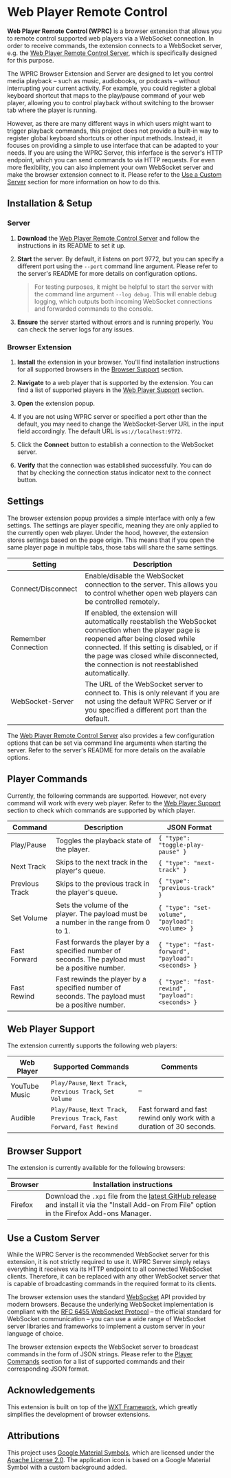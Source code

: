 # Web Player Remote Control

**Web Player Remote Control (WPRC)** is a browser extension that allows you to remote control supported web players via a WebSocket connection.
In order to receive commands, the extension connects to a WebSocket server, e.g. the [Web Player Remote Control Server](https://github.com/shft5410/web_player_remote_control_server), which is specifically designed for this purpose.

The WPRC Browser Extension and Server are designed to let you control media playback &ndash; such as music, audiobooks, or podcasts &ndash; without interrupting your current activity.
For example, you could register a global keyboard shortcut that maps to the play/pause command of your web player, allowing you to control playback without switching to the browser tab where the player is running.

However, as there are many different ways in which users might want to trigger playback commands, this project does not provide a built-in way to register global keyboard shortcuts or other input methods.
Instead, it focuses on providing a simple to use interface that can be adapted to your needs.
If you are using the WPRC Server, this inferface is the server's HTTP endpoint, which you can send commands to via HTTP requests.
For even more flexibility, you can also implement your own WebSocket server and make the browser extension connect to it.
Please refer to the [Use a Custom Server](#use-a-custom-server) section for more information on how to do this.

## Installation & Setup

### Server

1. **Download** the [Web Player Remote Control Server](https://github.com/shft5410/web_player_remote_control_server) and follow the instructions in its README to set it up.

2. **Start** the server.
   By default, it listens on port 9772, but you can specify a different port using the `--port` command line argument.
   Please refer to the server's README for more details on configuration options.

    > For testing purposes, it might be helpful to start the server with the command line argument `--log debug`.
    > This will enable debug logging, which outputs both incoming WebSocket connections and forwarded commands to the console.

3. **Ensure** the server started without errors and is running properly. You can check the server logs for any issues.

### Browser Extension

1. **Install** the extension in your browser.
   You'll find installation instructions for all supported browsers in the [Browser Support](#browser-support) section.

2. **Navigate** to a web player that is supported by the extension.
   You can find a list of supported players in the [Web Player Support](#web-player-support) section.

3. **Open** the extension popup.

4. If you are not using WPRC server or specified a port other than the default, you may need to change the WebSocket-Server URL in the input field accordingly.
   The default URL is `ws://localhost:9772`.

5. Click the **Connect** button to establish a connection to the WebSocket server.

6. **Verify** that the connection was established successfully.
   You can do that by checking the connection status indicator next to the connect button.

## Settings

The browser extension popup provides a simple interface with only a few settings.
The settings are player specific, meaning they are only applied to the currently open web player.
Under the hood, however, the extension stores settings based on the page origin.
This means that if you open the same player page in multiple tabs, those tabs will share the same settings.

| Setting             | Description                                                                                                                                                                                                                                                                          |
| ------------------- | ------------------------------------------------------------------------------------------------------------------------------------------------------------------------------------------------------------------------------------------------------------------------------------ |
| Connect/Disconnect  | Enable/disable the WebSocket connection to the server. This allows you to control whether open web players can be controlled remotely.                                                                                                                                               |
| Remember Connection | If enabled, the extension will automatically reestablish the WebSocket connection when the player page is reopened after being closed while connected. If this setting is disabled, or if the page was closed while disconnected, the connection is not reestablished automatically. |
| WebSocket-Server    | The URL of the WebSocket server to connect to. This is only relevant if you are not using the default WPRC Server or if you specified a different port than the default.                                                                                                             |

The [Web Player Remote Control Server](https://github.com/shft5410/web_player_remote_control_server) also provides a few configuration options that can be set via command line arguments when starting the server.
Refer to the server's README for more details on the available options.

## Player Commands

Currently, the following commands are supported.
However, not every command will work with every web player.
Refer to the [Web Player Support](#web-player-support) section to check which commands are supported by which player.

| Command        | Description                                                                                       | JSON Format                                        |
| -------------- | ------------------------------------------------------------------------------------------------- | -------------------------------------------------- |
| Play/Pause     | Toggles the playback state of the player.                                                         | `{ "type": "toggle-play-pause" }`                  |
| Next Track     | Skips to the next track in the player's queue.                                                    | `{ "type": "next-track" }`                         |
| Previous Track | Skips to the previous track in the player's queue.                                                | `{ "type": "previous-track" }`                     |
| Set Volume     | Sets the volume of the player. The payload must be a number in the range from 0 to 1.             | `{ "type": "set-volume", "payload": <volume> }`    |
| Fast Forward   | Fast forwards the player by a specified number of seconds. The payload must be a positive number. | `{ "type": "fast-forward", "payload": <seconds> }` |
| Fast Rewind    | Fast rewinds the player by a specified number of seconds. The payload must be a positive number.  | `{ "type": "fast-rewind", "payload": <seconds> }`  |

## Web Player Support

The extension currently supports the following web players:

| Web Player    | Supported Commands                                                          | Comments                                                              |
| ------------- | --------------------------------------------------------------------------- | --------------------------------------------------------------------- |
| YouTube Music | `Play/Pause`, `Next Track`, `Previous Track`, `Set Volume`                  | &ndash;                                                               |
| Audible       | `Play/Pause`, `Next Track`, `Previous Track`, `Fast Forward`, `Fast Rewind` | Fast forward and fast rewind only work with a duration of 30 seconds. |

## Browser Support

The extension is currently available for the following browsers:

| Browser | Installation instructions                                                                                                                                                                                                 |
| ------- | ------------------------------------------------------------------------------------------------------------------------------------------------------------------------------------------------------------------------- |
| Firefox | Download the `.xpi` file from the [latest GitHub release](https://github.com/shft5410/web_player_remote_control/releases/latest) and install it via the "Install Add-on From File" option in the Firefox Add-ons Manager. |

## Use a Custom Server

While the WPRC Server is the recommended WebSocket server for this extension, it is not strictly required to use it.
WPRC Server simply relays everything it receives via its HTTP endpoint to all connected WebSocket clients.
Therefore, it can be replaced with any other WebSocket server that is capable of broadcasting commands in the required format to its clients.

The browser extension uses the standard [WebSocket](https://developer.mozilla.org/en-US/docs/Web/API/WebSocket) API provided by modern browsers.
Because the underlying WebSocket implementation is compliant with the [RFC 6455 WebSocket Protocol](https://datatracker.ietf.org/doc/html/rfc6455) &ndash; the official standard for WebSocket communication &ndash; you can use a wide range of WebSocket server libraries and frameworks to implement a custom server in your language of choice.

The browser extension expects the WebSocket server to broadcast commands in the form of JSON strings.
Please refer to the [Player Commands](#player-commands) section for a list of supported commands and their corresponding JSON format.

## Acknowledgements

This extension is built on top of the [WXT Framework](https://github.com/wxt-dev/wxt), which greatly simplifies the development of browser extensions.

## Attributions

This project uses [Google Material Symbols](https://fonts.google.com/icons?icon.set=Material+Symbols), which are licensed under the [Apache License 2.0](https://www.apache.org/licenses/LICENSE-2.0).
The application icon is based on a Google Material Symbol with a custom background added.
